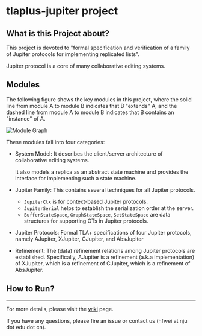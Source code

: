 # tlaplus-jupiter project

## What is this Project about?
This project is devoted to
"formal specification and verification of a family of Jupiter protocols for implementing replicated lists".

Jupiter protocol is a core of many collaborative editing systems.

## Modules
The following figure shows the key modules in this project,
where the solid line from module A to module B indicates that B "extends" A,
and the dashed line from module A to module B indicates that B contains an "instance" of A.

![Module Graph](https://github.com/hengxin/jupiter-refinement-project/wiki/modules.png)

These modules fall into four categories:
- System Model:
  It describes the client/server architecture of collaborative editing systems.

  It also models a replica as an abstract state machine 
  and provides the interface for implementing such a state machine.
- Jupiter Family: 
  This contains several techniques for all Jupiter protocols.
  - `JupiterCtx` is for context-based Jupiter protocols.
  - `JupiterSerial` helps to establish the serialization order at the server.
  - `BufferStateSpace`, `GraphStateSpace`, `SetStateSpace` are data structures for supporting OTs in Jupiter protocols.
- Jupiter Protocols: 
  Formal TLA+ specifications of four Jupiter protocols, 
  namely AJupiter, XJupiter, CJupiter, and AbsJupiter
- Refinement: 
  The (data) refinement relations among Jupiter protocols are established.
  Specifically, AJupiter is a refinement (a.k.a implementation) of XJupiter,
  which is a refinement of CJupiter, which is a refinement of AbsJupiter.

## How to Run?

---
For more details, please visit the [wiki](https://github.com/hengxin/jupiter-refinement-project/wiki) page.

If you have any questions, please fire an issue or contact us (hfwei at nju dot edu dot cn).
